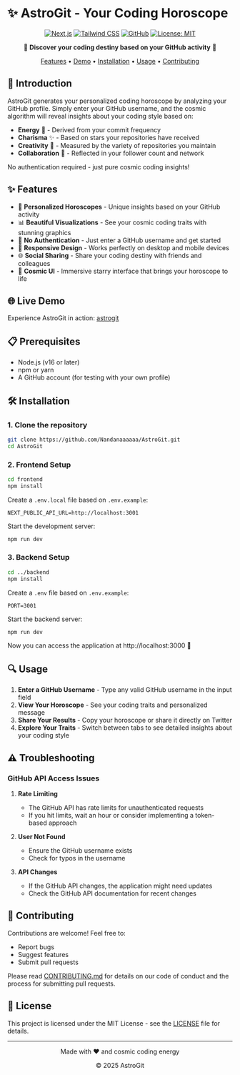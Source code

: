 # ✨ AstroGit - Your Coding Horoscope

<div align="center">



[![Next.js](https://img.shields.io/badge/Next.js-000000?style=for-the-badge&logo=next.js&logoColor=white)](https://nextjs.org/)
[![Tailwind CSS](https://img.shields.io/badge/Tailwind_CSS-38B2AC?style=for-the-badge&logo=tailwind-css&logoColor=white)](https://tailwindcss.com/)
[![GitHub](https://img.shields.io/badge/GitHub-181717?style=for-the-badge&logo=github&logoColor=white)](https://github.com/)
[![License: MIT](https://img.shields.io/badge/License-MIT-yellow.svg?style=for-the-badge)](https://opensource.org/licenses/MIT)

🌟 **Discover your coding destiny based on your GitHub activity** 🌟

[Features](#-features) • [Demo](https://astrogit-frontend.onrender.com) • [Installation](#-installation) • [Usage](#-usage) • [Contributing](#-contributing)

</div>

## 🚀 Introduction

AstroGit generates your personalized coding horoscope by analyzing your GitHub profile. Simply enter your GitHub username, and the cosmic algorithm will reveal insights about your coding style based on:

- **Energy** 🔋 - Derived from your commit frequency
- **Charisma** ✨ - Based on stars your repositories have received
- **Creativity** 🎨 - Measured by the variety of repositories you maintain
- **Collaboration** 👥 - Reflected in your follower count and network

No authentication required - just pure cosmic coding insights!



## ✨ Features

- 🔮 **Personalized Horoscopes** - Unique insights based on your GitHub activity
- 📊 **Beautiful Visualizations** - See your cosmic coding traits with stunning graphics
- 🚫 **No Authentication** - Just enter a GitHub username and get started
- 📱 **Responsive Design** - Works perfectly on desktop and mobile devices
- 🌐 **Social Sharing** - Share your coding destiny with friends and colleagues
- 💫 **Cosmic UI** - Immersive starry interface that brings your horoscope to life

## 🌐 Live Demo

Experience AstroGit in action: [astrogit](https://astrogit-frontend.onrender.com)

## 📋 Prerequisites

- Node.js (v16 or later)
- npm or yarn
- A GitHub account (for testing with your own profile)

## 🛠️ Installation

### 1. Clone the repository

```bash
git clone https://github.com/Nandanaaaaaa/AstroGit.git
cd AstroGit
```

### 2. Frontend Setup

```bash
cd frontend
npm install
```

Create a `.env.local` file based on `.env.example`:

```
NEXT_PUBLIC_API_URL=http://localhost:3001
```

Start the development server:

```bash
npm run dev
```

### 3. Backend Setup

```bash
cd ../backend
npm install
```

Create a `.env` file based on `.env.example`:

```
PORT=3001
```

Start the backend server:

```bash
npm run dev
```

Now you can access the application at http://localhost:3000 🎉

## 🔍 Usage

1. **Enter a GitHub Username** - Type any valid GitHub username in the input field
2. **View Your Horoscope** - See your coding traits and personalized message
3. **Share Your Results** - Copy your horoscope or share it directly on Twitter
4. **Explore Your Traits** - Switch between tabs to see detailed insights about your coding style

## ⚠️ Troubleshooting

### GitHub API Access Issues

1. **Rate Limiting**
   - The GitHub API has rate limits for unauthenticated requests
   - If you hit limits, wait an hour or consider implementing a token-based approach

2. **User Not Found**
   - Ensure the GitHub username exists
   - Check for typos in the username

3. **API Changes**
   - If the GitHub API changes, the application might need updates
   - Check the GitHub API documentation for recent changes

## 🤝 Contributing

Contributions are welcome! Feel free to:

- Report bugs
- Suggest features
- Submit pull requests

Please read [CONTRIBUTING.md](CONTRIBUTING.md) for details on our code of conduct and the process for submitting pull requests.

## 📝 License

This project is licensed under the MIT License - see the [LICENSE](LICENSE) file for details.

---

<div align="center">
  <p>Made with ❤️ and cosmic coding energy</p>
  <p>© 2025 AstroGit</p>
</div>
